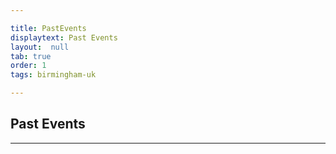 ```yaml
---

title: PastEvents
displaytext: Past Events
layout:  null
tab: true
order: 1
tags: birmingham-uk

---
```


## Past Events
----
